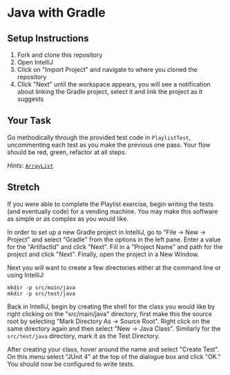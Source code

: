 # Java with Gradle

## Setup Instructions

1. Fork and clone this repository
1. Open IntelliJ
1. Click on "Import Project" and navigate to where you cloned the repository
1. Click "Next" until the workspace appears, you will see a notification about linking the Gradle project, select it and link the project as it suggests

## Your Task

Go methodically through the provided test code in `PlaylistTest`, uncommenting each test as you make the previous one pass. Your flow should be red, green, refactor at all steps.

_Hints_: [`ArrayList`](https://docs.oracle.com/javase/7/docs/api/java/util/ArrayList.html)

## Stretch

If you were able to complete the Playlist exercise, begin writing the tests (and eventually code) for a vending machine. You may make this software as simple or as complex as you would like.

In order to set up a new Gradle project in IntelliJ, go to "File -> New -> Project" and select "Gradle" from the options in the left pane. Enter a value for the "ArtifactId" and click "Next". Fill in a "Project Name" and path for the project and click "Next". Finally, open the project in a New Window.

Next you will want to create a few directories either at the command line or using IntelliJ:

```
mkdir -p src/main/java
mkdir -p src/test/java
```

Back in IntelliJ, begin by creating the shell for the class you would like by right clicking on the "src/main/java" directory, first make this the source root by selecting "Mark Directory As -> Source Root". Right click on the same directory again and then select "New -> Java Class". Similarly for the `src/test/java` directory, mark it as the Test Directory.

After creating your class, hover around the name and select "Create Test". On this menu select "JUnit 4" at the top of the dialogue box and click "OK." You should now be configured to write tests.
